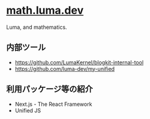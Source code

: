 
<h1>
    <a href="https://math.luma.dev">
        math.luma.dev
    </a>
</h1>

Luma, and mathematics.


## 内部ツール

- https://github.com/LumaKernel/blogkit-internal-tool
- https://github.com/luma-dev/my-unified


## 利用パッケージ等の紹介

- Next.js - The React Framework
- Unified JS
